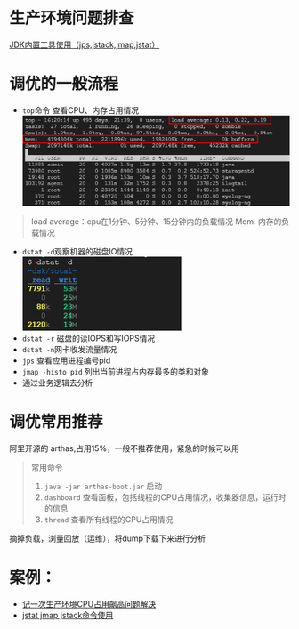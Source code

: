 # 生产环境问题排查

[JDK内置工具使用（jps,jstack,jmap,jstat）](https://www.cnblogs.com/heishuichenzhou/p/10609085.html)

# 调优的一般流程

- `top`命令 查看CPU、内存占用情况
  ![](image/jvm-top.png)

> load average：cpu在1分钟、5分钟、15分钟内的负载情况
> Mem: 内存的负载情况

- `dstat -d`观察机器的磁盘IO情况
  ![](image/jvm-dstat.png)
- `dstat -r` 磁盘的读IOPS和写IOPS情况
- `dstat -n`网卡收发流量情况
- `jps` 查看应用进程编号pid
- `jmap -histo pid` 列出当前进程占内存最多的类和对象
- 通过业务逻辑去分析

# 调优常用推荐

阿里开源的 arthas,占用15%，一般不推荐使用，紧急的时候可以用

> 常用命令
>
> 1. `java -jar arthas-boot.jar` 启动
> 1. `dashboard` 查看面板，包括线程的CPU占用情况，收集器信息，运行时的信息
> 1. `thread` 查看所有线程的CPU占用情况

摘掉负载，浏量回放（运维），将dump下载下来进行分析

# 案例：

- [记一次生产环境CPU占用飙高问题解决](https://blog.csdn.net/BiLaHePan/article/details/50910583)
- [jstat jmap jstack命令使用 ](https://www.cnblogs.com/aspirant/p/7001082.html)
